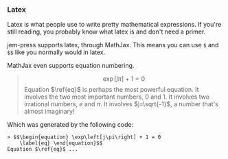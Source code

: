 
### Latex
Latex is what people use to write pretty mathematical expressions. If you're
still reading, you probably know what latex is and don't need a primer.

jem-press supports latex, through MathJax. This means you can use `$` and `$$`
like you normally would in latex.

MathJax even supports equation numbering.

> $$\begin{equation} \exp\left[j\pi\right] + 1 = 0 \label{eq} \end{equation}$$
Equation $\ref{eq}$ is perhaps the most powerful equation. It involves the two most important
numbers, 0 and 1. It involves two irrational numbers, $e$ and $\pi$. It
involves $j=\sqrt{-1}$, a number that's almost imaginary!

Which was generated by the following code:

    > $$\begin{equation} \exp\left[j\pi\right] + 1 = 0 
        \label{eq} \end{equation}$$
    Equation $\ref{eq}$ ...
